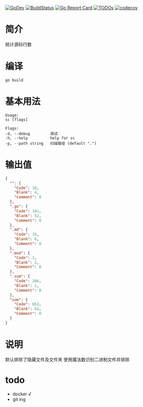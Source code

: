 [![GoDev](https://img.shields.io/static/v1?label=godev&message=reference&color=00add8)](https://pkg.go.dev/github.com/weibaohui/sc)
[![BuildStatus](https://github.com/weibaohui/sc/workflows/tests/badge.svg)](https://github.com/weibaohui/sc/actions?workflow=tests)
[![Go Report Card](https://goreportcard.com/badge/github.com/weibaohui/sc)](https://goreportcard.com/report/github.com/weibaohui/sc)
[![TODOs](https://badgen.net/https/api.tickgit.com/badgen/github.com/weibaohui/sc)](https://www.tickgit.com/browse?repo=github.com/weibaohui/sc)
[![codecov](https://codecov.io/gh/weibaohui/sc/branch/master/graph/badge.svg)](https://codecov.io/gh/weibaohui/sc)

# 简介

统计源码行数

# 编译

```
go build 
```

# 基本用法

```
Usage:
sc [flags]

Flags:
-d, --debug         调试
-h, --help          help for sc
-p, --path string   扫描路径 (default ".")
```

# 输出值

```json
{
  "": {
    "Code": 10,
    "Blank": 4,
    "Comment": 0
  },
  ".go": {
    "Code": 341,
    "Blank": 52,
    "Comment": 0
  },
  ".md": {
    "Code": 15,
    "Blank": 6,
    "Comment": 0
  },
  ".mod": {
    "Code": 1,
    "Blank": 1,
    "Comment": 0
  },
  ".sum": {
    "Code": 286,
    "Blank": 1,
    "Comment": 0
  },
  "sum": {
    "Code": 653,
    "Blank": 64,
    "Comment": 0
  }
}

```

# 说明

默认排除了隐藏文件及文件夹 使用魔法数识别二进制文件并排除

# todo

- docker √
- git ing
